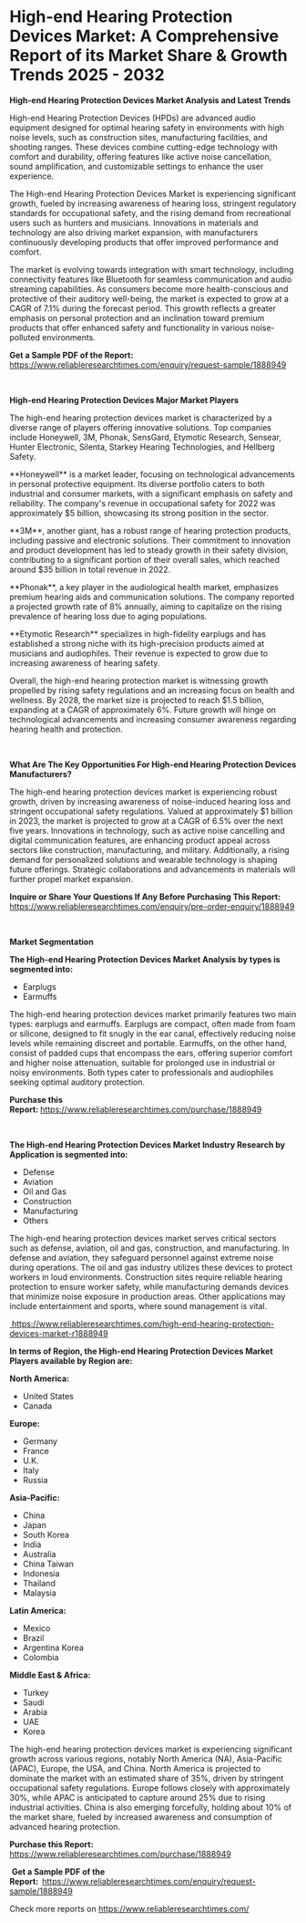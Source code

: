 <p><h1>High-end Hearing Protection Devices Market: A Comprehensive Report of its Market Share & Growth Trends 2025 - 2032</h1></p><p><strong>High-end Hearing Protection Devices Market Analysis and Latest Trends</strong></p>
<p><p>High-end Hearing Protection Devices (HPDs) are advanced audio equipment designed for optimal hearing safety in environments with high noise levels, such as construction sites, manufacturing facilities, and shooting ranges. These devices combine cutting-edge technology with comfort and durability, offering features like active noise cancellation, sound amplification, and customizable settings to enhance the user experience.</p><p>The High-end Hearing Protection Devices Market is experiencing significant growth, fueled by increasing awareness of hearing loss, stringent regulatory standards for occupational safety, and the rising demand from recreational users such as hunters and musicians. Innovations in materials and technology are also driving market expansion, with manufacturers continuously developing products that offer improved performance and comfort.</p><p>The market is evolving towards integration with smart technology, including connectivity features like Bluetooth for seamless communication and audio streaming capabilities. As consumers become more health-conscious and protective of their auditory well-being, the market is expected to grow at a CAGR of 7.1% during the forecast period. This growth reflects a greater emphasis on personal protection and an inclination toward premium products that offer enhanced safety and functionality in various noise-polluted environments.</p></p>
<p><strong>Get a Sample PDF of the Report:&nbsp;</strong> <a href="https://www.reliableresearchtimes.com/enquiry/request-sample/1888949?utm_campaign=2669&utm_medium=2&utm_source=Github&utm_content=ia&utm_term=28032025&utm_id=high-end-hearing-protection-devices">https://www.reliableresearchtimes.com/enquiry/request-sample/1888949</a></p>
<p>&nbsp;</p>
<p><strong>High-end Hearing Protection Devices Major Market Players</strong></p>
<p><p>The high-end hearing protection devices market is characterized by a diverse range of players offering innovative solutions. Top companies include Honeywell, 3M, Phonak, SensGard, Etymotic Research, Sensear, Hunter Electronic, Silenta, Starkey Hearing Technologies, and Hellberg Safety. </p><p>**Honeywell** is a market leader, focusing on technological advancements in personal protective equipment. Its diverse portfolio caters to both industrial and consumer markets, with a significant emphasis on safety and reliability. The company's revenue in occupational safety for 2022 was approximately $5 billion, showcasing its strong position in the sector.</p><p>**3M**, another giant, has a robust range of hearing protection products, including passive and electronic solutions. Their commitment to innovation and product development has led to steady growth in their safety division, contributing to a significant portion of their overall sales, which reached around $35 billion in total revenue in 2022.</p><p>**Phonak**, a key player in the audiological health market, emphasizes premium hearing aids and communication solutions. The company reported a projected growth rate of 8% annually, aiming to capitalize on the rising prevalence of hearing loss due to aging populations.</p><p>**Etymotic Research** specializes in high-fidelity earplugs and has established a strong niche with its high-precision products aimed at musicians and audiophiles. Their revenue is expected to grow due to increasing awareness of hearing safety.</p><p>Overall, the high-end hearing protection market is witnessing growth propelled by rising safety regulations and an increasing focus on health and wellness. By 2028, the market size is projected to reach $1.5 billion, expanding at a CAGR of approximately 6%. Future growth will hinge on technological advancements and increasing consumer awareness regarding hearing health and protection.</p></p>
<p>&nbsp;</p>
<p><strong>What Are The Key Opportunities For High-end Hearing Protection Devices Manufacturers?</strong></p>
<p><p>The high-end hearing protection devices market is experiencing robust growth, driven by increasing awareness of noise-induced hearing loss and stringent occupational safety regulations. Valued at approximately $1 billion in 2023, the market is projected to grow at a CAGR of 6.5% over the next five years. Innovations in technology, such as active noise cancelling and digital communication features, are enhancing product appeal across sectors like construction, manufacturing, and military. Additionally, a rising demand for personalized solutions and wearable technology is shaping future offerings. Strategic collaborations and advancements in materials will further propel market expansion.</p></p>
<p><strong>Inquire or Share Your Questions If Any Before Purchasing This Report:</strong> <a href="https://www.reliableresearchtimes.com/enquiry/pre-order-enquiry/1888949?utm_campaign=2669&utm_medium=2&utm_source=Github&utm_content=ia&utm_term=28032025&utm_id=high-end-hearing-protection-devices">https://www.reliableresearchtimes.com/enquiry/pre-order-enquiry/1888949</a></p>
<p>&nbsp;</p>
<p><strong>Market Segmentation</strong></p>
<p><strong>The High-end Hearing Protection Devices Market Analysis by types is segmented into:</strong></p>
<p><ul><li>Earplugs</li><li>Earmuffs</li></ul></p>
<p><p>The high-end hearing protection devices market primarily features two main types: earplugs and earmuffs. Earplugs are compact, often made from foam or silicone, designed to fit snugly in the ear canal, effectively reducing noise levels while remaining discreet and portable. Earmuffs, on the other hand, consist of padded cups that encompass the ears, offering superior comfort and higher noise attenuation, suitable for prolonged use in industrial or noisy environments. Both types cater to professionals and audiophiles seeking optimal auditory protection.</p></p>
<p><strong>Purchase this Report:&nbsp;</strong><a href="https://www.reliableresearchtimes.com/purchase/1888949?utm_campaign=2669&utm_medium=2&utm_source=Github&utm_content=ia&utm_term=28032025&utm_id=high-end-hearing-protection-devices">https://www.reliableresearchtimes.com/purchase/1888949</a></p>
<p>&nbsp;</p>
<p><strong>The High-end Hearing Protection Devices Market Industry Research by Application is segmented into:</strong></p>
<p><ul><li>Defense</li><li>Aviation</li><li>Oil and Gas</li><li>Construction</li><li>Manufacturing</li><li>Others</li></ul></p>
<p><p>The high-end hearing protection devices market serves critical sectors such as defense, aviation, oil and gas, construction, and manufacturing. In defense and aviation, they safeguard personnel against extreme noise during operations. The oil and gas industry utilizes these devices to protect workers in loud environments. Construction sites require reliable hearing protection to ensure worker safety, while manufacturing demands devices that minimize noise exposure in production areas. Other applications may include entertainment and sports, where sound management is vital.</p></p>
<p><a href="https://www.reliableresearchtimes.com/high-end-hearing-protection-devices-market-r1888949?utm_campaign=2669&utm_medium=2&utm_source=Github&utm_content=ia&utm_term=28032025&utm_id=high-end-hearing-protection-devices">&nbsp;https://www.reliableresearchtimes.com/high-end-hearing-protection-devices-market-r1888949</a></p>
<p><strong>In terms of Region, the High-end Hearing Protection Devices Market Players available by Region are:</strong></p>
<p>
    <p> <strong> North America: </strong>
        <ul>
            <li>United States</li>
            <li>Canada</li>
        </ul>
        </p> 
    <p> <strong> Europe: </strong>
        <ul>
            <li>Germany</li>
            <li>France</li>
            <li>U.K.</li>
            <li>Italy</li>
            <li>Russia</li>
        </ul>
        </p> 
    <p> <strong> Asia-Pacific: </strong>
        <ul>
            <li>China</li>
            <li>Japan</li>
            <li>South Korea</li>
            <li>India</li>
            <li>Australia</li>
            <li>China Taiwan</li>
            <li>Indonesia</li>
            <li>Thailand</li>
            <li>Malaysia</li>
        </ul>
        </p> 
    <p> <strong> Latin America: </strong>
        <ul>
            <li>Mexico</li>
            <li>Brazil</li>
            <li>Argentina Korea</li>
            <li>Colombia</li>
        </ul>
        </p> 
    <p> <strong> Middle East & Africa: </strong>
        <ul>
            <li>Turkey</li>
            <li>Saudi</li>
            <li>Arabia</li>
            <li>UAE</li>
            <li>Korea</li>
        </ul>
    </p>
    </p>
<p><p>The high-end hearing protection devices market is experiencing significant growth across various regions, notably North America (NA), Asia-Pacific (APAC), Europe, the USA, and China. North America is projected to dominate the market with an estimated share of 35%, driven by stringent occupational safety regulations. Europe follows closely with approximately 30%, while APAC is anticipated to capture around 25% due to rising industrial activities. China is also emerging forcefully, holding about 10% of the market share, fueled by increased awareness and consumption of advanced hearing protection.</p></p>
<p><strong>Purchase this Report: </strong><a href="https://www.reliableresearchtimes.com/purchase/1888949?utm_campaign=2669&utm_medium=2&utm_source=Github&utm_content=ia&utm_term=28032025&utm_id=high-end-hearing-protection-devices">https://www.reliableresearchtimes.com/purchase/1888949</a></p>
<p>&nbsp;<strong>Get a Sample PDF of the Report:&nbsp;&nbsp;</strong><a href="https://www.reliableresearchtimes.com/enquiry/request-sample/1888949?utm_campaign=2669&utm_medium=2&utm_source=Github&utm_content=ia&utm_term=28032025&utm_id=high-end-hearing-protection-devices">https://www.reliableresearchtimes.com/enquiry/request-sample/1888949</a></p>
<p><strong></strong></p>
<p>Check more reports on <a href="https://www.reliableresearchtimes.com/?utm_campaign=2669&utm_medium=2&utm_source=Github&utm_content=ia&utm_term=28032025&utm_id=high-end-hearing-protection-devices">https://www.reliableresearchtimes.com/</a></p>